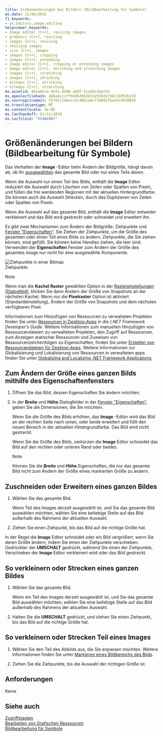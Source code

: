 ```yaml
---
title: Größenänderungen bei Bildern (Bildbearbeitung für Symbole)
ms.date: 11/04/2016
f1_keywords:
- vc.editors.image.editing
helpviewer_keywords:
- Image editor [C++], resizing images
- graphics [C++], resizing
- images [C++], resizing
- resizing images
- size [C++], images
- images [C++], cropping
- images [C++], extending
- Image editor [C++], cropping or extending images
- Image editor [C++], shrinking and stretching images
- images [C++], stretching
- images [C++], shrinking
- bitmaps [C++], shrinking
- bitmaps [C++], stretching
ms.assetid: d83a02c4-4dfe-4586-a0df-51a50c2ba71d
ms.openlocfilehash: d88a4cccff5b9b7b6303329782b7367cb953b13d
ms.sourcegitcommit: 5270117dbecc4c49bca0cf10b927bae3c9930038
ms.translationtype: MT
ms.contentlocale: de-DE
ms.lasthandoff: 01/31/2019
ms.locfileid: "55484967"
---
```

# <a name="resizing-an-image-image-editor-for-icons"></a>Größenänderungen bei Bildern (Bildbearbeitung für Symbole)

Das Verhalten der **Image** -Editor beim Ändern der Bildgröße, hängt davon ab, ob Ihr [ausgewählten](../windows/selecting-an-area-of-an-image-image-editor-for-icons.md) das gesamte Bild oder nur eines Teils davon.

Wenn die Auswahl nur einen Teil des Bilds, enthält die **Image** Editor reduziert die Auswahl durch Löschen von Zeilen oder Spalten von Pixeln, und füllen die frei werdenden Regionen mit der aktuellen Hintergrundfarbe. Sie können auch die Auswahl Strecken, durch das Duplizieren von Zeilen oder Spalten von Pixeln.

Wenn die Auswahl auf das gesamte Bild, enthält die **Image** Editor entweder verkleinert und das Bild wird gestreckt oder schneidet und erweitert ihn.

Es gibt zwei Mechanismen zum Ändern der Bildgröße: Ziehpunkte und [Fenster "Eigenschaften"](/visualstudio/ide/reference/properties-window). Sie Ziehen der Ziehpunkte, um die Größe des gesamten oder einen Teil eines Bilds zu ändern. Ziehpunkte, die Sie ziehen können, sind gefüllt. Sie können keine Handles ziehen, die leer sind. Verwenden der **Eigenschaften** Fenster zum Ändern der Größe des gesamtes image nur nicht für eine ausgewählte Komponente.

![Ziehpunkte in einer Bitmap](../mfc/media/vcimageeditorsizinghandles.gif "VcImageEditorSizingHandles")<br/>
Ziehpunkte

> [!NOTE]
> Wenn man die **Kachel Raster** gewählten Option in der [Rastereinstellungen (Dialogfeld)](../windows/grid-settings-dialog-box-image-editor-for-icons.md), klicken Sie dann Ändern der Größe von Snapshots an der nächsten Kachel. Wenn nur die **Pixelraster** Option ist aktiviert (Standardeinstellung), Ändern der Größe von Snapshots und dem nächsten verfügbaren Pixel.

Informationen zum Hinzufügen von Ressourcen zu verwalteten Projekten finden Sie unter [Ressourcen in Desktop-Apps](/dotnet/framework/resources/index) in die *(.NET Framework Developer's Guide*. Weitere Informationen zum manuellen Hinzufügen von Ressourcendateien zu verwalteten Projekten, den Zugriff auf Ressourcen, zum Anzeigen statischer Ressourcen und Zuweisen von Ressourcenzeichenfolgen zu Eigenschaften, finden Sie unter [Erstellen von Ressourcendateien für Desktop-Apps](/dotnet/framework/resources/creating-resource-files-for-desktop-apps). Weitere Informationen zur Globalisierung und Lokalisierung von Ressourcen in verwalteten apps finden Sie unter [Globalizing and Localizing .NET Framework Applications](/dotnet/standard/globalization-localization/index).

## <a name="to-resize-an-entire-image-using-the-properties-window"></a>Zum Ändern der Größe eines ganzen Bilds mithilfe des Eigenschaftenfensters

1. Öffnen Sie das Bild, dessen Eigenschaften Sie ändern möchten.

1. In der **Breite** und **Höhe** Dialogfelder in der [Fenster "Eigenschaften"](/visualstudio/ide/reference/properties-window), geben Sie die Dimensionen, die Sie möchten.

   Wenn Sie die Größe des Bilds erhöhen, das **Image** -Editor wird das Bild an der rechten Seite nach unten, oder beide erweitert und füllt den neuen Bereich in der aktuellen Hintergrundfarbe. Das Bild wird nicht gestreckt.

   Wenn Sie die Größe des Bilds, verkürzen die **Image** Editor schneidet das Bild auf den rechten oder unteren Rand oder beides.

   > [!NOTE]
   > Können Sie die **Breite** und **Höhe** Eigenschaften, die nur das gesamte Bild nicht zum Ändern der Größe eines markierten Größe zu ändern.

## <a name="to-crop-or-extend-an-entire-image"></a>Zuschneiden oder Erweitern eines ganzen Bildes

1. Wählen Sie das gesamte Bild.

   Wenn Teil des Images derzeit ausgewählt ist, und Sie das gesamte Bild auswählen möchten, wählen Sie eine beliebige Stelle auf das Bild außerhalb des Rahmens der aktuellen Auswahl.

1. Ziehen Sie einen Ziehpunkt, bis das Bild auf die richtige Größe hat.

In der Regel die **Image** Editor schneidet oder ein Bild vergrößert, wenn Sie deren Größe ändern, indem Sie einen der Ziehpunkte verschieben. Gedrückter der **UMSCHALT** gedrückt, während Sie einen der Ziehpunkte, Verschieben der **Image** Editor verkleinert wird oder das Bild gestreckt.

## <a name="to-shrink-or-stretch-an-entire-image"></a>So verkleinern oder Strecken eines ganzen Bildes

1. Wählen Sie das gesamte Bild.

   Wenn ein Teil des Images derzeit ausgewählt ist, und Sie das gesamte Bild auswählen möchten, wählen Sie eine beliebige Stelle auf das Bild außerhalb des Rahmens der aktuellen Auswahl.

1. Halten Sie die **UMSCHALT** gedrückt, und ziehen Sie einen Ziehpunkt, bis das Bild auf die richtige Größe hat.

## <a name="to-shrink-or-stretch-part-of-an-image"></a>So verkleinern oder Strecken Teil eines Images

1. Wählen Sie den Teil des Abbilds aus, die Sie anpassen möchten. Weitere Informationen finden Sie unter [Markieren eines Bildbereichs des Bilds](../windows/selecting-an-area-of-an-image-image-editor-for-icons.md).

1. Ziehen Sie die Ziehpunkte, bis die Auswahl der richtigen Größe ist.

## <a name="requirements"></a>Anforderungen

Keine

## <a name="see-also"></a>Siehe auch

[Zugriffstasten](../windows/accelerator-keys-image-editor-for-icons.md)<br/>
[Bearbeiten von Grafischen Ressourcen](../windows/editing-graphical-resources-image-editor-for-icons.md)<br/>
[Bildbearbeitung für Symbole](../windows/image-editor-for-icons.md)